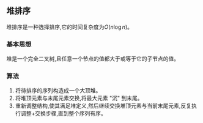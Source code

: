 ## 堆排序

堆排序是一种选择排序,它的时间复杂度为$O(n\log n)$。

### 基本思想

堆是一个完全二叉树,且任意一个节点的值都大于或等于它的子节点的值。

### 算法

1. 将待排序的序列构造成一个大顶堆。
2. 将堆顶元素与末尾元素交换,将最大元素 "沉" 到末尾。
3. 重新调整结构,使其满足堆定义,然后继续交换堆顶元素与当前末尾元素,反复执行调整+交换步骤,直到整个序列有序。